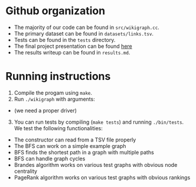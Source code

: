 # Github organization
- The majority of our code can be found in `src/wikigraph.cc`.
- The primary dataset can be found in `datasets/links.tsv`.
- Tests can be found in the `tests` directory.
- The final project presentation can be found [here](https://example.com)
- The results writeup can be found in `results.md`.

# Running instructions
1. Compile the progam using `make`.
2. Run `./wikigraph` with arguments:
  - (we need a proper driver)
3. You can run tests by compiling (`make tests`) and running `./bin/tests`. We test the following functionalities:
  - The constructor can read from a TSV file properly
  - The BFS can work on a simple example graph
  - BFS finds the shortest path in a graph with multiple paths
  - BFS can handle graph cycles
  - Brandes algorithm works on various test graphs with obvious node centrality
  - PageRank algorithm works on various test graphs with obvious rankings
